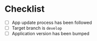 # Checklist
<!-- Put an `x` in each box when you have completed the items. -->
- [ ] App update process has been followed <!-- See comment below -->
- [ ] Target branch is `develop` <!-- unless you have a very good reason -->
- [ ] Application version has been bumped <!-- required if your changes are to be deployed -->

<!-- Make sure you followed the process described in https://developers.ledger.com/docs/device-app/deliver/maintenance before opening your Pull Request.
Don't hesitate to contact us directly on Discord if you have any questions ! https://developers.ledger.com/discord -->